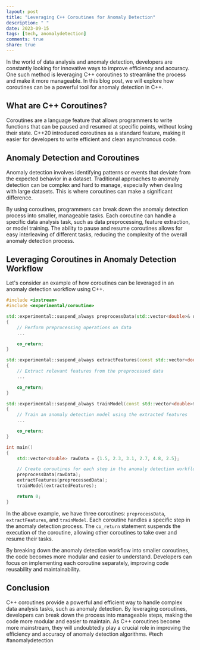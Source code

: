 ```yaml
---
layout: post
title: "Leveraging C++ Coroutines for Anomaly Detection"
description: " "
date: 2023-09-15
tags: [tech, anomalydetection]
comments: true
share: true
---
```


In the world of data analysis and anomaly detection, developers are constantly looking for innovative ways to improve efficiency and accuracy. One such method is leveraging C++ coroutines to streamline the process and make it more manageable. In this blog post, we will explore how coroutines can be a powerful tool for anomaly detection in C++.

## What are C++ Coroutines?

Coroutines are a language feature that allows programmers to write functions that can be paused and resumed at specific points, without losing their state. C++20 introduced coroutines as a standard feature, making it easier for developers to write efficient and clean asynchronous code.

## Anomaly Detection and Coroutines

Anomaly detection involves identifying patterns or events that deviate from the expected behavior in a dataset. Traditional approaches to anomaly detection can be complex and hard to manage, especially when dealing with large datasets. This is where coroutines can make a significant difference.

By using coroutines, programmers can break down the anomaly detection process into smaller, manageable tasks. Each coroutine can handle a specific data analysis task, such as data preprocessing, feature extraction, or model training. The ability to pause and resume coroutines allows for easy interleaving of different tasks, reducing the complexity of the overall anomaly detection process.

## Leveraging Coroutines in Anomaly Detection Workflow

Let's consider an example of how coroutines can be leveraged in an anomaly detection workflow using C++. 

```cpp
#include <iostream>
#include <experimental/coroutine>

std::experimental::suspend_always preprocessData(std::vector<double>& data)
{
    // Perform preprocessing operations on data
    ...

    co_return;
}

std::experimental::suspend_always extractFeatures(const std::vector<double>& preprocessedData)
{
    // Extract relevant features from the preprocessed data
    ...

    co_return;
}

std::experimental::suspend_always trainModel(const std::vector<double>& extractedFeatures)
{
    // Train an anomaly detection model using the extracted features
    ...

    co_return;
}

int main()
{
    std::vector<double> rawData = {1.5, 2.3, 3.1, 2.7, 4.8, 2.5};

    // Create coroutines for each step in the anomaly detection workflow
    preprocessData(rawData);
    extractFeatures(preprocessedData);
    trainModel(extractedFeatures);

    return 0;
}
```

In the above example, we have three coroutines: `preprocessData`, `extractFeatures`, and `trainModel`. Each coroutine handles a specific step in the anomaly detection process. The `co_return` statement suspends the execution of the coroutine, allowing other coroutines to take over and resume their tasks.

By breaking down the anomaly detection workflow into smaller coroutines, the code becomes more modular and easier to understand. Developers can focus on implementing each coroutine separately, improving code reusability and maintainability.

## Conclusion

C++ coroutines provide a powerful and efficient way to handle complex data analysis tasks, such as anomaly detection. By leveraging coroutines, developers can break down the process into manageable steps, making the code more modular and easier to maintain. As C++ coroutines become more mainstream, they will undoubtedly play a crucial role in improving the efficiency and accuracy of anomaly detection algorithms. #tech #anomalydetection